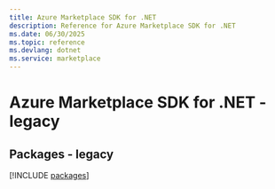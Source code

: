 ```yaml
---
title: Azure Marketplace SDK for .NET
description: Reference for Azure Marketplace SDK for .NET
ms.date: 06/30/2025
ms.topic: reference
ms.devlang: dotnet
ms.service: marketplace
---
```

# Azure Marketplace SDK for .NET - legacy
## Packages - legacy
[!INCLUDE [packages](marketplace-index.md)]